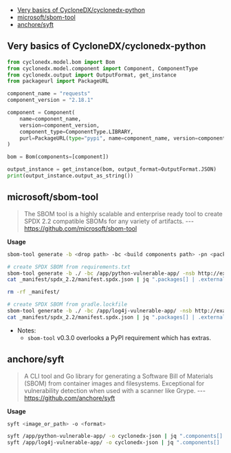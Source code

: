 - [Very basics of CycloneDX/cyclonedx-python](#very-basics-of-cyclonedxcyclonedx-python)
- [microsoft/sbom-tool](#microsoftsbom-tool)
- [anchore/syft](#anchoresyft)

## Very basics of CycloneDX/cyclonedx-python

```python
from cyclonedx.model.bom import Bom
from cyclonedx.model.component import Component, ComponentType
from cyclonedx.output import OutputFormat, get_instance
from packageurl import PackageURL

component_name = "requests"
component_version = "2.18.1"

component = Component(
    name=component_name,
    version=component_version,
    component_type=ComponentType.LIBRARY,
    purl=PackageURL(type="pypi", name=component_name, version=component_version),
)

bom = Bom(components=[component])

output_instance = get_instance(bom, output_format=OutputFormat.JSON)
print(output_instance.output_as_string())
```

## microsoft/sbom-tool

> The SBOM tool is a highly scalable and enterprise ready tool to create SPDX 2.2 compatible SBOMs for any variety of artifacts.
> --- https://github.com/microsoft/sbom-tool

**Usage**

```bash
sbom-tool generate -b <drop path> -bc <build components path> -pn <package name> -pv <package version> -ps <package supplier> -nsb <namespace uri base>
```

```bash
# create SPDX SBOM from requirements.txt
sbom-tool generate -b ./ -bc /app/python-vulnerable-app/ -nsb http://example.com -pn foo -pv 0.1 -ps foo
cat _manifest/spdx_2.2/manifest.spdx.json | jq ".packages[] | .externalRefs[]? | .referenceLocator"

rm -rf _manifest/

# create SPDX SBOM from gradle.lockfile
sbom-tool generate -b ./ -bc /app/log4j-vulnerable-app/ -nsb http://example.com -pn foo -pv 0.1 -ps foo
cat _manifest/spdx_2.2/manifest.spdx.json | jq ".packages[] | .externalRefs[]? | .referenceLocator"
```

- Notes:
  - `sbom-tool` v0.3.0 overlooks a PyPI requirement which has extras.

## anchore/syft

> A CLI tool and Go library for generating a Software Bill of Materials (SBOM) from container images and filesystems. Exceptional for vulnerability detection when used with a scanner like Grype.
> --- https://github.com/anchore/syft

**Usage**

```bash
syft <image_or_path> -o <format>
```

```bash
syft /app/python-vulnerable-app/ -o cyclonedx-json | jq ".components[] | .purl"
syft /app/log4j-vulnerable-app/ -o cyclonedx-json | jq ".components[] | .purl"
```
